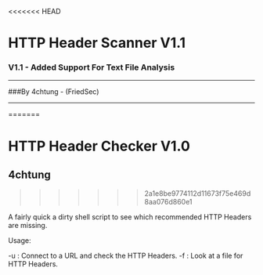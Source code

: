<<<<<<< HEAD
# HTTP Header Scanner V1.1
### V1.1 - Added Support For Text File Analysis

-----------

###By 4chtung - (FriedSec)

-----------
=======
# HTTP Header Checker V1.0
## 4chtung
>>>>>>> 2a1e8be9774112d11673f75e469d8aa076d860e1

A fairly quick a dirty shell script to see which recommended HTTP Headers are missing.

Usage: 

-u <URL>  : Connect to a URL and check the HTTP Headers.
-f <FILE> : Look at a file for HTTP Headers.


